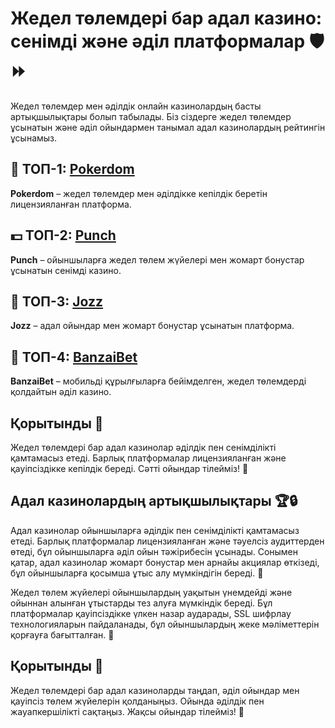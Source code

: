 # Жедел төлемдері бар адал казино: сенімді және әділ платформалар 🛡️⏩

Жедел төлемдер мен әділдік онлайн казинолардың басты артықшылықтары болып табылады. Біз сіздерге жедел төлемдер ұсынатын және әділ ойындармен танымал адал казинолардың рейтингін ұсынамыз.

## 🏅 ТОП-1: [Pokerdom](https://brandplay.link/4k77v2yx)

**Pokerdom** – жедел төлемдер мен әділдікке кепілдік беретін лицензияланған платформа. 

## 💵 ТОП-2: [Punch](https://betpunch1.com/d638d6d39)

**Punch** – ойыншыларға жедел төлем жүйелері мен жомарт бонустар ұсынатын сенімді казино. 

## 🎯 ТОП-3: [Jozz](https://tk435zi5i9.com/alt/jozz/registration?e8250665e216213938eeaefaf3e61c0a)

**Jozz** – адал ойындар мен жомарт бонустар ұсынатын платформа. 

## 📲 ТОП-4: [BanzaiBet](https://bnzstr009.com/e9rVJ)

**BanzaiBet** – мобильді құрылғыларға бейімделген, жедел төлемдерді қолдайтын әділ казино. 

## Қорытынды 🌟

Жедел төлемдері бар адал казинолар әділдік пен сенімділікті қамтамасыз етеді. Барлық платформалар лицензияланған және қауіпсіздікке кепілдік береді. Сәтті ойындар тілейміз! 🎉

## Адал казинолардың артықшылықтары 🏆🔒

Адал казинолар ойыншыларға әділдік пен сенімділікті қамтамасыз етеді. Барлық платформалар лицензияланған және тәуелсіз аудиттерден өтеді, бұл ойыншыларға әділ ойын тәжірибесін ұсынады. Сонымен қатар, адал казинолар жомарт бонустар мен арнайы акциялар өткізеді, бұл ойыншыларға қосымша ұтыс алу мүмкіндігін береді. 🎁

Жедел төлем жүйелері ойыншылардың уақытын үнемдейді және ойыннан алынған ұтыстарды тез алуға мүмкіндік береді. Бұл платформалар қауіпсіздікке үлкен назар аударады, SSL шифрлау технологияларын пайдаланады, бұл ойыншылардың жеке мәліметтерін қорғауға бағытталған. 🔐

## Қорытынды 🌟

Жедел төлемдері бар адал казиноларды таңдап, әділ ойындар мен қауіпсіз төлем жүйелерін қолданыңыз. Ойында әділдік пен жауапкершілікті сақтаңыз. Жақсы ойындар тілейміз! 🎉
